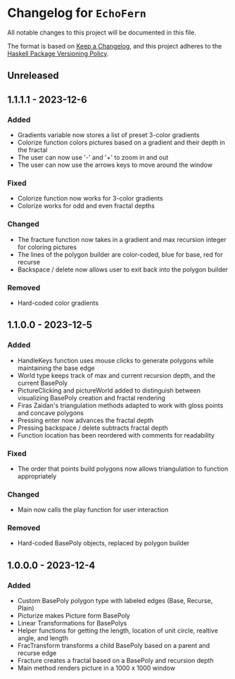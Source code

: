 # Changelog for `EchoFern`

All notable changes to this project will be documented in this file.

The format is based on [Keep a Changelog](https://keepachangelog.com/en/1.0.0/),
and this project adheres to the
[Haskell Package Versioning Policy](https://pvp.haskell.org/).

## Unreleased

## 1.1.1.1 - 2023-12-6

### Added

- Gradients variable now stores a list of preset 3-color gradients
- Colorize function colors pictures based on a gradient and their depth in the fractal
- The user can now use '-' and '+' to zoom in and out
- The user can now use the arrows keys to move around the window

### Fixed

- Colorize function now works for 3-color gradients
- Colorize works for odd and even fractal depths

### Changed

- The fracture function now takes in a gradient and max recursion integer for coloring pictures
- The lines of the polygon builder are color-coded, blue for base, red for recurse
- Backspace / delete now allows user to exit back into the polygon builder

### Removed

- Hard-coded color gradients

## 1.1.0.0 - 2023-12-5

### Added

- HandleKeys function uses mouse clicks to generate polygons while maintaining the base edge
- World type keeps track of max and current recursion depth, and the current BasePoly
- PictureClicking and pictureWorld added to distinguish between visualizing BasePoly creation and fractal rendering
- Firas Zaidan's triangulation methods adapted to work with gloss points and concave polygons
- Pressing enter now advances the fractal depth
- Pressing backspace / delete subtracts fractal depth
- Function location has been reordered with comments for readability

### Fixed

- The order that points build polygons now allows triangulation to function appropriately

### Changed

- Main now calls the play function for user interaction

### Removed

- Hard-coded BasePoly objects, replaced by polygon builder

## 1.0.0.0 - 2023-12-4

### Added
- Custom BasePoly polygon type with labeled edges (Base, Recurse, Plain)
- Picturize makes Picture form BasePoly
- Linear Transformations for BasePolys
- Helper functions for getting the length, location of unit circle, realtive angle, and length
- FracTransform transforms a child BasePoly based on a parent and recurse edge
- Fracture creates a fractal based on a BasePoly and recursion depth
- Main method renders picture in a 1000 x 1000 window

